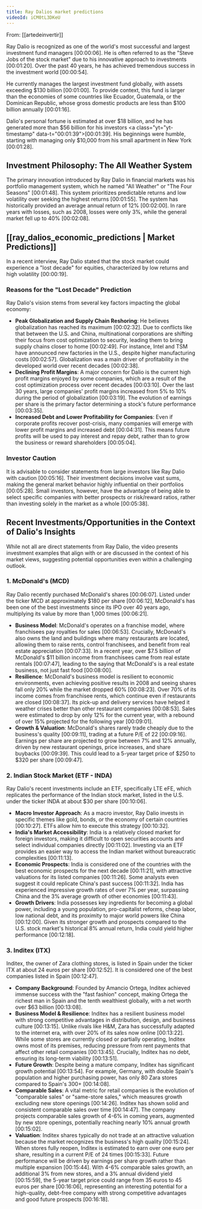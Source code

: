```yaml
---
title: Ray Dalios market predictions
videoId: iCM0tL3DKeU
---
```


From: [[artedeinvertir]] <br/> 

Ray Dalio is recognized as one of the world's most successful and largest investment fund managers <a class="yt-timestamp" data-t="00:00:06">[00:00:06]</a>. He is often referred to as the "Steve Jobs of the stock market" due to his innovative approach to investments <a class="yt-timestamp" data-t="00:01:20">[00:01:20]</a>. Over the past 40 years, he has achieved tremendous success in the investment world <a class="yt-timestamp" data-t="00:00:54">[00:00:54]</a>.

He currently manages the largest investment fund globally, with assets exceeding $130 billion <a class="yt-timestamp" data-t="00:01:00">[00:01:00]</a>. To provide context, this fund is larger than the economies of some countries like Ecuador, Guatemala, or the Dominican Republic, whose gross domestic products are less than $100 billion annually <a class="yt-timestamp" data-t="00:01:16">[00:01:16]</a>.

Dalio's personal fortune is estimated at over $18 billion, and he has generated more than $56 billion for his investors <a class="yt="yt-timestamp" data-t="00:01:39">[00:01:39]</a>. His beginnings were humble, starting with managing only $10,000 from his small apartment in New York <a class="yt-timestamp" data-t="00:01:28">[00:01:28]</a>.

## Investment Philosophy: The All Weather System

The primary innovation introduced by Ray Dalio in financial markets was his portfolio management system, which he named "All Weather" or "The Four Seasons" <a class="yt-timestamp" data-t="00:01:48">[00:01:48]</a>. This system prioritizes predictable returns and low volatility over seeking the highest returns <a class="yt-timestamp" data-t="00:01:55">[00:01:55]</a>. The system has historically provided an average annual return of 12% <a class="yt-timestamp" data-t="00:02:00">[00:02:00]</a>. In rare years with losses, such as 2008, losses were only 3%, while the general market fell up to 40% <a class="yt-timestamp" data-t="00:02:08">[00:02:08]</a>.

## [[ray_dalios_economic_predictions | Market Predictions]]

In a recent interview, Ray Dalio stated that the stock market could experience a "lost decade" for equities, characterized by low returns and high volatility <a class="yt-timestamp" data-t="00:00:19">[00:00:19]</a>.

### Reasons for the "Lost Decade" Prediction

Ray Dalio's vision stems from several key factors impacting the global economy:

*   **Peak Globalization and Supply Chain Reshoring**: He believes globalization has reached its maximum <a class="yt-timestamp" data-t="00:02:32">[00:02:32]</a>. Due to conflicts like that between the U.S. and China, multinational corporations are shifting their focus from cost optimization to security, leading them to bring supply chains closer to home <a class="yt-timestamp" data-t="00:02:49">[00:02:49]</a>. For instance, Intel and TSM have announced new factories in the U.S., despite higher manufacturing costs <a class="yt-timestamp" data-t="00:02:57">[00:02:57]</a>. Globalization was a main driver of profitability in the developed world over recent decades <a class="yt-timestamp" data-t="00:02:38">[00:02:38]</a>.
*   **Declining Profit Margins**: A major concern for Dalio is the current high profit margins enjoyed by some companies, which are a result of the cost optimization process over recent decades <a class="yt-timestamp" data-t="00:03:10">[00:03:10]</a>. Over the last 30 years, large companies' profit margins increased from 5% to 10% during the period of globalization <a class="yt-timestamp" data-t="00:03:19">[00:03:19]</a>. The evolution of earnings per share is the primary factor determining a stock's future performance <a class="yt-timestamp" data-t="00:03:35">[00:03:35]</a>.
*   **Increased Debt and Lower Profitability for Companies**: Even if corporate profits recover post-crisis, many companies will emerge with lower profit margins and increased debt <a class="yt-timestamp" data-t="00:04:31">[00:04:31]</a>. This means future profits will be used to pay interest and repay debt, rather than to grow the business or reward shareholders <a class="yt-timestamp" data-t="00:05:04">[00:05:04]</a>.

### Investor Caution

It is advisable to consider statements from large investors like Ray Dalio with caution <a class="yt-timestamp" data-t="00:05:16">[00:05:16]</a>. Their investment decisions involve vast sums, making the general market behavior highly influential on their portfolios <a class="yt-timestamp" data-t="00:05:28">[00:05:28]</a>. Small investors, however, have the advantage of being able to select specific companies with better prospects or risk/reward ratios, rather than investing solely in the market as a whole <a class="yt-timestamp" data-t="00:05:38">[00:05:38]</a>.

## Recent Investments/Opportunities in the Context of Dalio's Insights

While not all are direct statements from Ray Dalio, the video presents investment examples that align with or are discussed in the context of his market views, suggesting potential opportunities even within a challenging outlook.

### 1. McDonald's (MCD)

Ray Dalio recently purchased McDonald's shares <a class="yt-timestamp" data-t="00:06:07">[00:06:07]</a>. Listed under the ticker MCD at approximately $180 per share <a class="yt-timestamp" data-t="00:06:12">[00:06:12]</a>, McDonald's has been one of the best investments since its IPO over 40 years ago, multiplying its value by more than 1,000 times <a class="yt-timestamp" data-t="00:06:21">[00:06:21]</a>.

*   **Business Model**: McDonald's operates on a franchise model, where franchisees pay royalties for sales <a class="yt-timestamp" data-t="00:06:53">[00:06:53]</a>. Crucially, McDonald's also owns the land and buildings where many restaurants are located, allowing them to raise rents, control franchisees, and benefit from real estate appreciation <a class="yt-timestamp" data-t="00:07:33">[00:07:33]</a>. In a recent year, over $7.5 billion of McDonald's $11 billion income from franchisees came from real estate rentals <a class="yt-timestamp" data-t="00:07:47">[00:07:47]</a>, leading to the saying that McDonald's is a real estate business, not just fast food <a class="yt-timestamp" data-t="00:08:00">[00:08:00]</a>.
*   **Resilience**: McDonald's business model is resilient to economic environments, even achieving positive results in 2008 and seeing shares fall only 20% while the market dropped 60% <a class="yt-timestamp" data-t="00:08:23">[00:08:23]</a>. Over 70% of its income comes from franchisee rents, which continue even if restaurants are closed <a class="yt-timestamp" data-t="00:08:37">[00:08:37]</a>. Its pick-up and delivery services have helped it weather crises better than other restaurant companies <a class="yt-timestamp" data-t="00:08:53">[00:08:53]</a>. Sales were estimated to drop by only 12% for the current year, with a rebound of over 15% projected for the following year <a class="yt-timestamp" data-t="00:09:01">[00:09:01]</a>.
*   **Growth & Valuation**: McDonald's shares rarely trade cheaply due to the business's quality <a class="yt-timestamp" data-t="00:09:11">[00:09:11]</a>, trading at a future P/E of 22 <a class="yt-timestamp" data-t="00:09:16">[00:09:16]</a>. Earnings per share are projected to grow between 7% and 12% annually, driven by new restaurant openings, price increases, and share buybacks <a class="yt-timestamp" data-t="00:09:39">[00:09:39]</a>. This could lead to a 5-year target price of $250 to $320 per share <a class="yt-timestamp" data-t="00:09:47">[00:09:47]</a>.

### 2. Indian Stock Market (ETF - INDA)

Ray Dalio's recent investments include an ETF, specifically LTE eFE, which replicates the performance of the Indian stock market, listed in the U.S. under the ticker INDA at about $30 per share <a class="yt-timestamp" data-t="00:10:06">[00:10:06]</a>.

*   **Macro Investor Approach**: As a macro investor, Ray Dalio invests in specific themes like gold, bonds, or the economy of certain countries <a class="yt-timestamp" data-t="00:10:27">[00:10:27]</a>. ETFs allow him to execute this strategy <a class="yt-timestamp" data-t="00:10:32">[00:10:32]</a>.
*   **India's Market Accessibility**: India is a relatively closed market for foreign investors, making it difficult to open securities accounts and select individual companies directly <a class="yt-timestamp" data-t="00:11:02">[00:11:02]</a>. Investing via an ETF provides an easier way to access the Indian market without bureaucratic complexities <a class="yt-timestamp" data-t="00:11:13">[00:11:13]</a>.
*   **Economic Prospects**: India is considered one of the countries with the best economic prospects for the next decade <a class="yt-timestamp" data-t="00:11:21">[00:11:21]</a>, with attractive valuations for its listed companies <a class="yt-timestamp" data-t="00:11:26">[00:11:26]</a>. Some analysts even suggest it could replicate China's past success <a class="yt-timestamp" data-t="00:11:32">[00:11:32]</a>. India has experienced impressive growth rates of over 7% per year, surpassing China and the 3% average growth of other economies <a class="yt-timestamp" data-t="00:11:43">[00:11:43]</a>.
*   **Growth Drivers**: India possesses key ingredients for becoming a global power, including a young population, pro-capitalist reforms, cheap labor, low national debt, and its proximity to major world powers like China <a class="yt-timestamp" data-t="00:12:00">[00:12:00]</a>. Given its stronger growth and prospects compared to the U.S. stock market's historical 8% annual return, India could yield higher performance <a class="yt-timestamp" data-t="00:12:18">[00:12:18]</a>.

### 3. Inditex (ITX)

Inditex, the owner of Zara clothing stores, is listed in Spain under the ticker ITX at about 24 euros per share <a class="yt-timestamp" data-t="00:12:52">[00:12:52]</a>. It is considered one of the best companies listed in Spain <a class="yt-timestamp" data-t="00:12:47">[00:12:47]</a>.

*   **Company Background**: Founded by Amancio Ortega, Inditex achieved immense success with the "fast fashion" concept, making Ortega the richest man in Spain and the tenth wealthiest globally, with a net worth over $63 billion <a class="yt-timestamp" data-t="00:13:08">[00:13:08]</a>.
*   **Business Model & Resilience**: Inditex has a resilient business model with strong competitive advantages in distribution, design, and business culture <a class="yt-timestamp" data-t="00:13:15">[00:13:15]</a>. Unlike rivals like H&M, Zara has successfully adapted to the internet era, with over 20% of its sales now online <a class="yt-timestamp" data-t="00:13:22">[00:13:22]</a>. While some stores are currently closed or partially operating, Inditex owns most of its premises, reducing pressure from rent payments that affect other retail companies <a class="yt-timestamp" data-t="00:13:45">[00:13:45]</a>. Crucially, Inditex has no debt, ensuring its long-term viability <a class="yt-timestamp" data-t="00:13:51">[00:13:51]</a>.
*   **Future Growth**: Despite being a mature company, Inditex has significant growth potential <a class="yt-timestamp" data-t="00:13:54">[00:13:54]</a>. For example, Germany, with double Spain's population and higher purchasing power, has only 80 Zara stores compared to Spain's 300+ <a class="yt-timestamp" data-t="00:14:08">[00:14:08]</a>.
*   **Comparable Sales**: A vital metric for retail companies is the evolution of "comparable sales" or "same-store sales," which measures growth excluding new store openings <a class="yt-timestamp" data-t="00:14:26">[00:14:26]</a>. Inditex has shown solid and consistent comparable sales over time <a class="yt-timestamp" data-t="00:14:47">[00:14:47]</a>. The company projects comparable sales growth of 4-6% in coming years, augmented by new store openings, potentially reaching nearly 10% annual growth <a class="yt-timestamp" data-t="00:15:02">[00:15:02]</a>.
*   **Valuation**: Inditex shares typically do not trade at an attractive valuation because the market recognizes the business's high quality <a class="yt-timestamp" data-t="00:15:24">[00:15:24]</a>. When stores fully reopen, Inditex is estimated to earn over one euro per share, resulting in a current P/E of 24 times <a class="yt-timestamp" data-t="00:15:33">[00:15:33]</a>. Future performance will be driven by earnings per share growth rather than multiple expansion <a class="yt-timestamp" data-t="00:15:44">[00:15:44]</a>. With 4-6% comparable sales growth, an additional 3% from new stores, and a 3% annual dividend yield <a class="yt-timestamp" data-t="00:15:59">[00:15:59]</a>, the 5-year target price could range from 35 euros to 45 euros per share <a class="yt-timestamp" data-t="00:16:06">[00:16:06]</a>, representing an interesting potential for a high-quality, debt-free company with strong competitive advantages and good future prospects <a class="yt-timestamp" data-t="00:16:18">[00:16:18]</a>.